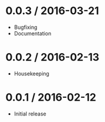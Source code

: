 0.0.3 / 2016-03-21
==================

  * Bugfixing
  * Documentation

0.0.2 / 2016-02-13
==================

  * Housekeeping

0.0.1 / 2016-02-12
==================

  * Initial release

